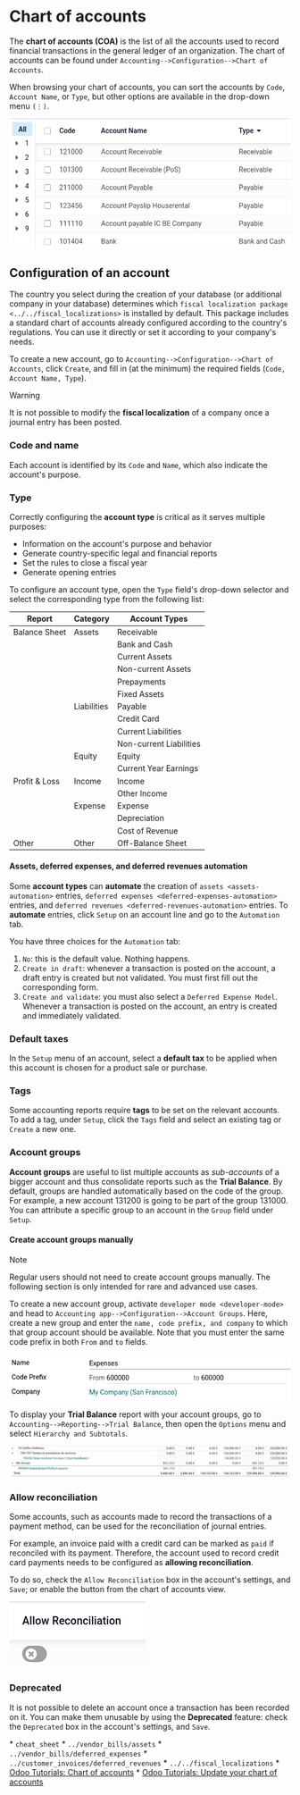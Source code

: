 # Chart of accounts

The **chart of accounts (COA)** is the list of all the accounts used to
record financial transactions in the general ledger of an organization.
The chart of accounts can be found under
`Accounting-->Configuration-->Chart of Accounts`.

When browsing your chart of accounts, you can sort the accounts by
`Code`, `Account Name`, or `Type`, but other options are available in
the drop-down menu `(⋮)`.

![Group the accounts by type in Odoo Accounting](chart_of_accounts/chart-of-accounts-sort.png)

## Configuration of an account

The country you select during the creation of your database (or
additional company in your database) determines which
`fiscal localization package <../../fiscal_localizations>` is installed
by default. This package includes a standard chart of accounts already
configured according to the country's regulations. You can use it
directly or set it according to your company's needs.

To create a new account, go to
`Accounting-->Configuration-->Chart of Accounts`, click `Create`, and
fill in (at the minimum) the required fields
(`Code, Account Name, Type`).

> [!WARNING]
> It is not possible to modify the **fiscal localization** of a company
> once a journal entry has been posted.

### Code and name

Each account is identified by its `Code` and `Name`, which also indicate
the account's purpose.

### Type

Correctly configuring the **account type** is critical as it serves
multiple purposes:

- Information on the account's purpose and behavior
- Generate country-specific legal and financial reports
- Set the rules to close a fiscal year
- Generate opening entries

To configure an account type, open the `Type` field's drop-down selector
and select the corresponding type from the following list:

| Report        | Category    | Account Types           |
|---------------|-------------|-------------------------|
| Balance Sheet | Assets      | Receivable              |
|               |             | Bank and Cash           |
|               |             | Current Assets          |
|               |             | Non-current Assets      |
|               |             | Prepayments             |
|               |             | Fixed Assets            |
|               | Liabilities | Payable                 |
|               |             | Credit Card             |
|               |             | Current Liabilities     |
|               |             | Non-current Liabilities |
|               | Equity      | Equity                  |
|               |             | Current Year Earnings   |
| Profit & Loss | Income      | Income                  |
|               |             | Other Income            |
|               | Expense     | Expense                 |
|               |             | Depreciation            |
|               |             | Cost of Revenue         |
| Other         | Other       | Off-Balance Sheet       |

#### Assets, deferred expenses, and deferred revenues automation

Some **account types** can **automate** the creation of
`assets <assets-automation>` entries,
`deferred expenses <deferred-expenses-automation>` entries, and
`deferred revenues <deferred-revenues-automation>` entries. To
**automate** entries, click `Setup` on an account line and go to the
`Automation` tab.

You have three choices for the `Automation` tab:

1.  `No`: this is the default value. Nothing happens.
2.  `Create in draft`: whenever a transaction is posted on the account,
    a draft entry is created but not validated. You must first fill out
    the corresponding form.
3.  `Create and validate`: you must also select a
    `Deferred Expense Model`. Whenever a transaction is posted on the
    account, an entry is created and immediately validated.

### Default taxes

In the `Setup` menu of an account, select a **default tax** to be
applied when this account is chosen for a product sale or purchase.

### Tags

Some accounting reports require **tags** to be set on the relevant
accounts. To add a tag, under `Setup`, click the `Tags` field and select
an existing tag or `Create` a new one.

### Account groups

**Account groups** are useful to list multiple accounts as
*sub-accounts* of a bigger account and thus consolidate reports such as
the **Trial Balance**. By default, groups are handled automatically
based on the code of the group. For example, a new account
<span class="title-ref">131200</span> is going to be part of the group
<span class="title-ref">131000</span>. You can attribute a specific
group to an account in the `Group` field under `Setup`.

#### Create account groups manually

> [!NOTE]
> Regular users should not need to create account groups manually. The
> following section is only intended for rare and advanced use cases.

To create a new account group, activate
`developer mode <developer-mode>` and head to
`Accounting app-->Configuration-->Account Groups`. Here, create a new
group and enter the `name, code prefix, and company` to which that group
account should be available. Note that you must enter the same code
prefix in both `From` and `to` fields.

![Account groups creation.](chart_of_accounts/account-groups.png)

To display your **Trial Balance** report with your account groups, go to
`Accounting-->Reporting-->Trial Balance`, then open the `Options` menu
and select `Hierarchy and Subtotals`.

![Account Groups in the Trial Balance in Odoo Accounting](chart_of_accounts/chart-of-accounts-groups.png)

### Allow reconciliation

Some accounts, such as accounts made to record the transactions of a
payment method, can be used for the reconciliation of journal entries.

For example, an invoice paid with a credit card can be marked as `paid`
if reconciled with its payment. Therefore, the account used to record
credit card payments needs to be configured as **allowing
reconciliation**.

To do so, check the `Allow Reconciliation` box in the account's
settings, and `Save`; or enable the button from the chart of accounts
view.

![Allow reconciliation for accounts in Odoo Accounting](chart_of_accounts/chart-of-accounts-reconciliation.png)

### Deprecated

It is not possible to delete an account once a transaction has been
recorded on it. You can make them unusable by using the **Deprecated**
feature: check the `Deprecated` box in the account's settings, and
`Save`.

<div class="seealso">

\* `cheat_sheet` \* `../vendor_bills/assets` \*
`../vendor_bills/deferred_expenses` \*
`../customer_invoices/deferred_revenues` \* `../../fiscal_localizations`
\* [Odoo Tutorials: Chart of
accounts](https://www.odoo.com/slides/slide/chart-of-accounts-1630) \*
[Odoo Tutorials: Update your chart of
accounts](https://www.odoo.com/slides/slide/update-your-chart-of-accounts-1658)

</div>
